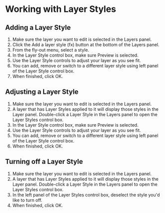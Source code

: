 # Working with Layer Styles

## Adding a Layer Style

1. Make sure the layer you want to edit is selected in the Layers panel.
2. Click the Add a layer style (fx) button at the bottom of the Layers panel.
3. From the fly-out menu, select a style.
4. In the Layer Style control box, make sure Preview is selected. 
5. Use the Layer Style controls to adjust your layer as you see fit. 
6. You can add, remove or switch to a different layer style using left panel of the Layer Style control box. 
7. When finished, click OK.

## Adjusting a Layer Style

1. Make sure the layer you want to edit is selected in the Layers panel.
2. A layer that has Layer Styles applied to it will display those styles in the Layer panel. Double-click a Layer Style in the Layers panel to open the Layer Styles control box. 
3. In the Layer Style control box, make sure Preview is selected.
4. Use the Layer Style controls to adjust your layer as you see fit.
5. You can add, remove or switch to a different layer style using left panel of the Layer Style control box.
6. When finished, click OK.

## Turning off a Layer Style

1. Make sure the layer you want to edit is selected in the Layers panel.
2. A layer that has Layer Styles applied to it will display those styles in the Layer panel. Double-click a Layer Style in the Layers panel to open the Layer Styles control box.
3. In the left panel of the Layer Styles control box, deselect the style you'd like to turn off.
4. When finished, click OK.



